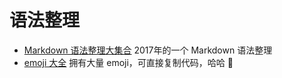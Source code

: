 # 语法整理

- [Markdown 语法整理大集合](https://www.jianshu.com/p/b03a8d7b1719) 2017年的一个 Markdown 语法整理
- [emoji 大全](https://www.webfx.com/tools/emoji-cheat-sheet/) 拥有大量 emoji，可直接复制代码，哈哈 :clap: